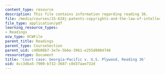 ```yaml
---
content_type: resource
description: This file contains information regarding reading 36.
file: /media/courses/15-628j-patents-copyrights-and-the-law-of-intellectual-property-spring-2013/4cc3dba57900b7323687c8d37aae732d_MIT15_628JS13_read36.pdf
file_type: application/pdf
learning_resource_types:
- Readings
ocw_type: OCWFile
parent_title: Readings
parent_type: CourseSection
parent_uid: c40b08b7-3e7e-5b6a-3961-e255d8084748
resourcetype: Document
title: 'Court case: Georgia-Pacific v. U.S. Plywood, Reading 36'
uid: 4cc3dba5-7900-b732-3687-c8d37aae732d
---
```

